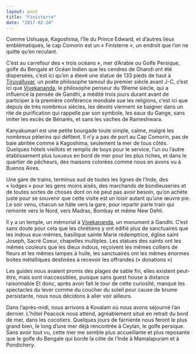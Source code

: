 ```yaml
---
layout: post
title: "Finisterre"
date: "2017-02-24"
---
```


Comme Ushuaya, Kagoshima, l’île du Prince Edward, et d’autres lieux emblématiques, le cap Comorin est un « Finisterre », un endroit que l’on ne quitte qu’en reculant.

C’est au carrefour des « trois océans », mer d’Arabie ou Golfe Persique, golfe du Bengale et Océan Indien que les cendres de Ghandi ont été dispersées, c’est ici qu’on a élevé une statue de 133 pieds de haut à [Tiruvalluvar](https://fr.wikipedia.org/wiki/Tiruvalluvar), un poète philosophe tamoul du premier siècle avant J-C, c’est ici que [Vivekananda](https://fr.wikipedia.org/wiki/M%C3%A9morial_du_rocher_de_Vivekananda), le philosophe penseur du 19ieme siècle, qui a influencé la pensée de Gandhi, a médité trois jours durant avant de participer à la première conférence mondiale sue les religions, c’est ici que depuis de très nombreux siècles, les dévots viennent se baigner dans un rite de purification qui rappelle par son symbole, les eaux du Gange, sans imiter les excès de Bénarès, et sans les vaches de Rameshwara.

Kanyakumari est une petite bourgade toute simple, calme, malgré les nombreux pèlerins qui défilent. Il n’y a pas de port au Cap Comorin, pas de baie abritée comme à Kagoshima, seulement la mer de tous côtés. Quelques hôtels vieillots et remplis de boys pour le service, l’un ou l’autre établissement plus luxueux en bord de mer pour les plus riches, et dans le quartier de pêcheurs, des maisons colorées comme nous en avons vu à Buenos Aires.

Une gare de trains, terminus sud de toutes les lignes de l’Inde, des « lodges » pour les gens moins aisés, des marchands de bondieuseries et de toutes sortes de choses dont on ne peut pas avoir besoin, qu’on achète juste pour se souvenir que cette visite est un loisir autant qu’une œuvre pie. Le soir venu, chacun se hâte vers la gare, pour repartir parle train qui remonte vers le Nord, vers Madras, Bombay et même New Dehli.

Il y a un temple, un mémorial à [Vivekananda](https://fr.wikipedia.org/wiki/M%C3%A9morial_du_rocher_de_Vivekananda), un monument à Gandhi. C’est sans doute pour cela que les chrétiens y ont édifié plus de sanctuaires que les indous eux-mêmes, basilique sainte Marie rédemptrice, église saint Joseph, Sacré Coeur, chapelles multiples. Les statues des saints ont les mêmes couleurs que les dieux indous, reçoivent les mêmes colliers de fleurs et les mêmes lampes à huile, les sanctuaires ont les mêmes énormes boites métalliques destinées à recevoir les offrandes (« donations »)

Les guides nous avaient promis des plages de sable fin, elles existent peut-être, mais sont inaccessibles, puisque sans guest house à distance raisonnable Et donc, après avoir fait le tour de cette curiosité, manqué les spectacles du lever comme du coucher du soleil pour cause de brume persistante, nous nous décidons à aller voir ailleurs.

Dans l’après-midi, nous arrivons à Kovalam où nous avons séjourné l’an dernier. L’hôtel Peacock nous attend, agréablement situé en retrait du bord de mer, dans les cocotiers. Quelques jours de farniente nous feront le plus grand bien, le long d’une mer déjà rencontrée à Ceylan, le golfe persique. Sans avoir tout vu, cette mer me semble plus accueillante et plus reposante que le golfe du Bengale qui borde la côte de l’Inde à Mamalapuram et à Pondichery.
